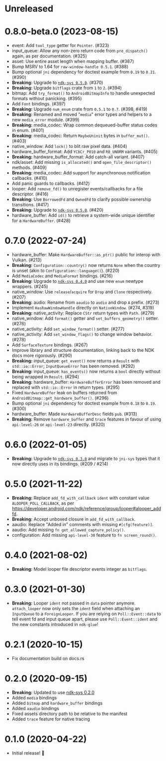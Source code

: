 # Unreleased

# 0.8.0-beta.0 (2023-08-15)

- event: Add `tool_type` getter for `Pointer`. (#323)
- input_queue: Allow any non-zero return code from `pre_dispatch()` again, as per documentation. (#325)
- asset: Use entire asset length when mapping buffer. (#387)
- Bump MSRV to 1.64 for `raw-window-handle 0.5.1`. (#388)
- Bump optional `jni` dependency for doctest example from `0.19` to `0.21`. (#390)
- **Breaking:** Upgrade to [`ndk-sys 0.5.0`](../ndk-sys/CHANGELOG.md#050-TODO). (#370)
- **Breaking:** Upgrade `bitflags` crate from `1` to `2`. (#394)
- bitmap: Add `try_format()` to `AndroidBitmapInfo` to handle unexpected formats without panicking. (#395)
- Add `Font` bindings. (#397)
- **Breaking:** Upgrade `num_enum` crate from `0.5.1` to `0.7`. (#398, #419)
- **Breaking:** Renamed and moved "`media`" error types and helpers to a new `media_error` module. (#399)
- **Breaking:** media_codec: Wrap common dequeued-buffer status codes in enum. (#401)
- **Breaking:** media_codec: Return `MaybeUninit` bytes in `buffer_mut()`. (#403)
- native_window: Add `lock()` to blit raw pixel data. (#404)
- hardware_buffer_format: Add `YCbCr_P010` and `R8_UNORM` variants. (#405)
- **Breaking:** hardware_buffer_format: Add catch-all variant. (#407)
- ndk/asset: Add missing `is_allocated()` and `open_file_descriptor()` methods. (#409)
- **Breaking:** media_codec: Add support for asynchronous notification callbacks. (#410)
- Add panic guards to callbacks. (#412)
- looper: Add `remove_fd()` to unregister events/callbacks for a file descriptor. (#416)
- **Breaking:** Use `BorrowedFd` and `OwnedFd` to clarify possible ownership transitions. (#417)
- **Breaking:** Upgrade to [`ndk-sys 0.5.0`](../ndk-sys/CHANGELOG.md#050-beta0-2023-08-15). (#420)
- hardware_buffer: Add `id()` to retrieve a system-wide unique identifier for a `HardwareBuffer`. (#428)

# 0.7.0 (2022-07-24)

- hardware_buffer: Make `HardwareBuffer::as_ptr()` public for interop with Vulkan. (#213)
- **Breaking:** `Configuration::country()` now returns `None` when the country is unset (akin to `Configuration::language()`). (#220)
- Add `MediaCodec` and `MediaFormat` bindings. (#216)
- **Breaking:** Upgrade to [`ndk-sys 0.4.0`](../ndk-sys/CHANGELOG.md#040-2022-07-24) and use new `enum` newtype wrappers. (#245)
- native_window: Use `release`/`acquire` for `Drop` and `Clone` respectively. (#207)
- **Breaking:** audio: Rename from `aaudio` to `audio` and drop `A` prefix. (#273)
- Implement `HasRawWindowHandle` directly on `NativeWindow`. (#274, #319)
- **Breaking:** native_activity: Replace `CStr` return types with `Path`. (#279)
- native_window: Add `format()` getter and `set_buffers_geometry()` setter. (#276)
- native_activity: Add `set_window_format()` setter. (#277)
- native_activity: Add `set_window_flags()` to change window behavior. (#278)
- Add `SurfaceTexture` bindings. (#267)
- Improve library and structure documentation, linking back to the NDK docs more rigorously. (#290)
- **Breaking:** input_queue: `get_event()` now returns a `Result` with `std::io::Error`; `InputQueueError` has been removed. (#292)
- **Breaking:** input_queue: `has_events()` now returns a `bool` directly without being wrapped in `Result`. (#294)
- **Breaking:** hardware_buffer: `HardwareBufferError` has been removed and replaced with `std::io::Error` in return types. (#295)
- Fixed `HardwareBuffer` leak on buffers returned from `AndroidBitmap::get_hardware_buffer()`. (#296)
- Bump optional `jni` dependency for doctest example from `0.18` to `0.19`. (#300)
- hardware_buffer: Made `HardwareBufferDesc` fields `pub`. (#313)
- **Breaking:** Remove `hardware_buffer` and `trace` features in favour of using `api-level-26` or `api-level-23` directly. (#320)

# 0.6.0 (2022-01-05)

- **Breaking:** Upgrade to [`ndk-sys 0.3.0`](../ndk-sys/CHANGELOG.md#030-2022-01-05) and migrate to `jni-sys` types that it now directly uses in its bindings. (#209 / #214)

# 0.5.0 (2021-11-22)

- **Breaking:** Replace `add_fd_with_callback` `ident` with constant value `ALOOPER_POLL_CALLBACK`,
  as per <https://developer.android.com/ndk/reference/group/looper#alooper_addfd>.
- **Breaking:** Accept unboxed closure in `add_fd_with_callback`.
- aaudio: Replace "Added in" comments with missing `#[cfg(feature)]`.
- aaudio: Add missing `fn get_allowed_capture_policy()`.
- configuration: Add missing `api-level-30` feature to `fn screen_round()`.

# 0.4.0 (2021-08-02)

- **Breaking:** Model looper file descriptor events integer as `bitflags`.

# 0.3.0 (2021-01-30)

- **Breaking:** Looper `ident` not passed in `data` pointer anymore.
  `attach_looper` now only sets the `ident` field when attaching an
  `InputQueue` to a `ForeignLooper`.
  If you are relying on `Poll::Event::data` to tell event fd and
  input queue apart, please use `Poll::Event::ident` and the new
  constants introduced in `ndk-glue`!

# 0.2.1 (2020-10-15)

- Fix documentation build on docs.rs

# 0.2.0 (2020-09-15)

- **Breaking:** Updated to use [ndk-sys 0.2.0](../ndk-sys/CHANGELOG.md#020-2020-09-15)
- Added `media` bindings
- Added `bitmap` and `hardware_buffer` bindings
- Added `aaudio` bindings
- Fixed assets directory path to be relative to the manifest
- Added `trace` feature for native tracing

# 0.1.0 (2020-04-22)

- Initial release! 🎉
